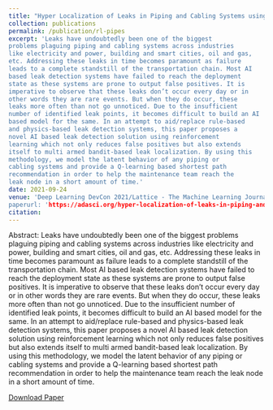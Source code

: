 ```yaml
---
title: "Hyper Localization of Leaks in Piping and Cabling Systems using Reinforcement Learning"
collection: publications
permalink: /publication/rl-pipes
excerpt: 'Leaks have undoubtedly been one of the biggest
problems plaguing piping and cabling systems across industries
like electricity and power, building and smart cities, oil and gas,
etc. Addressing these leaks in time becomes paramount as failure
leads to a complete standstill of the transportation chain. Most AI
based leak detection systems have failed to reach the deployment
state as these systems are prone to output false positives. It is
imperative to observe that these leaks don’t occur every day or in
other words they are rare events. But when they do occur, these
leaks more often than not go unnoticed. Due to the insufficient
number of identified leak points, it becomes difficult to build an AI
based model for the same. In an attempt to aid/replace rule-based
and physics-based leak detection systems, this paper proposes a
novel AI based leak detection solution using reinforcement
learning which not only reduces false positives but also extends
itself to multi armed bandit-based leak localization. By using this
methodology, we model the latent behavior of any piping or
cabling systems and provide a Q-learning based shortest path
recommendation in order to help the maintenance team reach the
leak node in a short amount of time.'
date: 2021-09-24
venue: 'Deep Learning DevCon 2021/Lattice - The Machine Learning Journal
paperurl: 'https://adasci.org/hyper-localization-of-leaks-in-piping-and-cabling-systems-using-reinforcement-learning/'
citation:
---
```


Abstract: Leaks have undoubtedly been one of the biggest
problems plaguing piping and cabling systems across industries
like electricity and power, building and smart cities, oil and gas,
etc. Addressing these leaks in time becomes paramount as failure
leads to a complete standstill of the transportation chain. Most AI
based leak detection systems have failed to reach the deployment
state as these systems are prone to output false positives. It is
imperative to observe that these leaks don’t occur every day or in
other words they are rare events. But when they do occur, these
leaks more often than not go unnoticed. Due to the insufficient
number of identified leak points, it becomes difficult to build an AI
based model for the same. In an attempt to aid/replace rule-based
and physics-based leak detection systems, this paper proposes a
novel AI based leak detection solution using reinforcement
learning which not only reduces false positives but also extends
itself to multi armed bandit-based leak localization. By using this
methodology, we model the latent behavior of any piping or
cabling systems and provide a Q-learning based shortest path
recommendation in order to help the maintenance team reach the
leak node in a short amount of time.

[Download Paper](../files/Hyper_Localization_of_Leaks_in_Piping_and_Cabling_Systems_using_Reinforcement_Learning.pdf)
